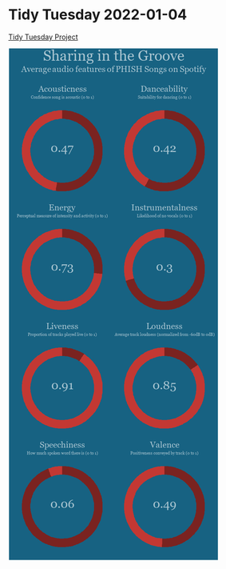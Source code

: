 # Tidy Tuesday 2022-01-04

[Tidy Tuesday Project](https://github.com/rfordatascience/tidytuesday/tree/master/data/2022/2022-01-04)

![](https://github.com/ncruickshank/nc_r_tidytuesday/blob/master/2022/2022-01-04%20-%20Bring%20Your%20Own%20Data/Phish-Spotify_files/figure-gfm/Phish%20Spotify%20Features-1.png)
